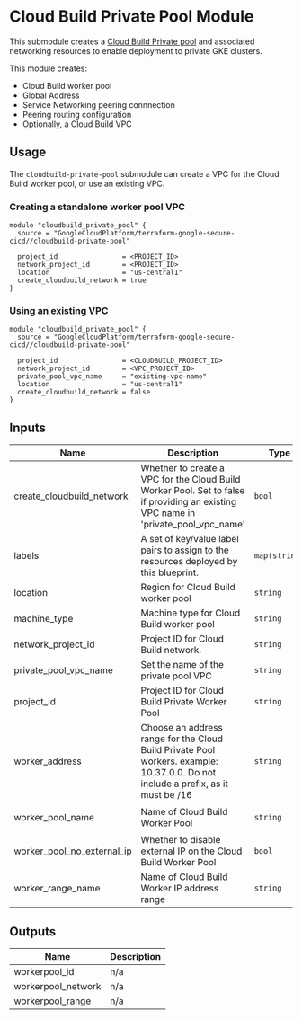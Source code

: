 # Cloud Build Private Pool Module

This submodule creates a [Cloud Build Private pool](https://cloud.google.com/build/docs/private-pools/private-pools-overview) and associated networking resources to enable deployment to private GKE clusters.

This module creates:
* Cloud Build worker pool
* Global Address
* Service Networking peering connnection
* Peering routing configuration
* Optionally, a Cloud Build VPC

## Usage

The `cloudbuild-private-pool` submodule can create a VPC for the Cloud Build worker pool, or use an existing VPC.

### Creating a standalone worker pool VPC
```hcl
module "cloudbuild_private_pool" {
  source = "GoogleCloudPlatform/terraform-google-secure-cicd//cloudbuild-private-pool"

  project_id                = <PROJECT_ID>
  network_project_id        = <PROJECT_ID>
  location                  = "us-central1"
  create_cloudbuild_network = true
}
```

### Using an existing VPC
```hcl
module "cloudbuild_private_pool" {
  source = "GoogleCloudPlatform/terraform-google-secure-cicd//cloudbuild-private-pool"

  project_id                = <CLOUDBUILD_PROJECT_ID>
  network_project_id        = <VPC_PROJECT_ID>
  private_pool_vpc_name     = "existing-vpc-name"
  location                  = "us-central1"
  create_cloudbuild_network = false
}
```

<!-- BEGINNING OF PRE-COMMIT-TERRAFORM DOCS HOOK -->
## Inputs

| Name | Description | Type | Default | Required |
|------|-------------|------|---------|:--------:|
| create\_cloudbuild\_network | Whether to create a VPC for the Cloud Build Worker Pool. Set to false if providing an existing VPC name in 'private\_pool\_vpc\_name' | `bool` | n/a | yes |
| labels | A set of key/value label pairs to assign to the resources deployed by this blueprint. | `map(string)` | `{}` | no |
| location | Region for Cloud Build worker pool | `string` | `"us-central1"` | no |
| machine\_type | Machine type for Cloud Build worker pool | `string` | `"e2-standard-4"` | no |
| network\_project\_id | Project ID for Cloud Build network. | `string` | n/a | yes |
| private\_pool\_vpc\_name | Set the name of the private pool VPC | `string` | `"cloudbuild-vpc"` | no |
| project\_id | Project ID for Cloud Build Private Worker Pool | `string` | n/a | yes |
| worker\_address | Choose an address range for the Cloud Build Private Pool workers. example: 10.37.0.0. Do not include a prefix, as it must be /16 | `string` | `"10.37.0.0"` | no |
| worker\_pool\_name | Name of Cloud Build Worker Pool | `string` | `"cloudbuild-private-worker-pool"` | no |
| worker\_pool\_no\_external\_ip | Whether to disable external IP on the Cloud Build Worker Pool | `bool` | `false` | no |
| worker\_range\_name | Name of Cloud Build Worker IP address range | `string` | `"worker-pool-range"` | no |

## Outputs

| Name | Description |
|------|-------------|
| workerpool\_id | n/a |
| workerpool\_network | n/a |
| workerpool\_range | n/a |

<!-- END OF PRE-COMMIT-TERRAFORM DOCS HOOK -->
